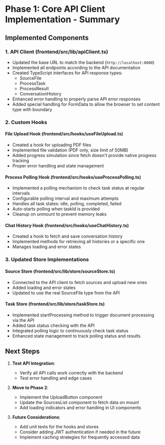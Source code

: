 # Phase 1: Core API Client Implementation - Summary

## Implemented Components

### 1. API Client (frontend/src/lib/apiClient.ts)

- Updated the base URL to match the backend (`http://localhost:8000`)
- Implemented all endpoints according to the API documentation
- Created TypeScript interfaces for API response types:
  - SourceFile
  - ProcessTask
  - ProcessResult
  - ConversationHistory
- Enhanced error handling to properly parse API error responses
- Added special handling for FormData to allow the browser to set content type with boundary

### 2. Custom Hooks

#### File Upload Hook (frontend/src/hooks/useFileUpload.ts)

- Created a hook for uploading PDF files
- Implemented file validation (PDF only, size limit of 50MB)
- Added progress simulation since fetch doesn't provide native progress tracking
- Proper error handling and state management

#### Process Polling Hook (frontend/src/hooks/useProcessPolling.ts)

- Implemented a polling mechanism to check task status at regular intervals
- Configurable polling interval and maximum attempts
- Handles all task states: idle, polling, completed, failed
- Auto-starts polling when taskId is provided
- Cleanup on unmount to prevent memory leaks

#### Chat History Hook (frontend/src/hooks/useChatHistory.ts)

- Created a hook to fetch and save conversation history
- Implemented methods for retrieving all histories or a specific one
- Manages loading and error states

### 3. Updated Store Implementations

#### Source Store (frontend/src/lib/store/sourceStore.ts)

- Connected to the API client to fetch sources and upload new ones
- Added loading and error states
- Updated to use the real SourceFile type from the API

#### Task Store (frontend/src/lib/store/taskStore.ts)

- Implemented startProcessing method to trigger document processing via the API
- Added task status checking with the API
- Integrated polling logic to continuously check task status
- Enhanced state management to track polling status and results

## Next Steps

1. **Test API Integration**: 
   - Verify all API calls work correctly with the backend
   - Test error handling and edge cases

2. **Move to Phase 2**:
   - Implement the UploadButton component
   - Update the SourcesList component to fetch data on mount
   - Add loading indicators and error handling in UI components

3. **Future Considerations**:
   - Add unit tests for the hooks and stores
   - Consider adding JWT authentication if needed in the future
   - Implement caching strategies for frequently accessed data 